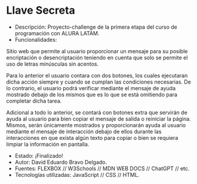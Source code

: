 <h1>Llave Secreta</h1>

- Descripción: Proyecto-challenge de la primera etapa del curso de programación con ALURA LATAM.
- Funcionalidades:

Sitio web que permite al usuario proporcionar un mensaje para su posible encriptación o desencriptación
teniendo en cuenta que solo se permite el uso de letras minúsculas sin acentos.

Para lo anterior el usuario contara con dos botones, los cuales ejecutaran dicha acción siempre y cuando
se cumplan las condiciones necesarias. De lo contrario, el usuario podrá verificar mediante el mensaje de
ayuda mostrado debajo de los mismos que es lo que se está omitiendo para completar dicha tarea.

Adicional a todo lo anterior, se contará con botones extra que servirán de ayuda al usuario para bien copiar
el mensaje de salida o reiniciar la página. Mismos, serán únicamente mostrados y proporcionarán ayuda al
usuario mediante el mensaje de interacción debajo de ellos durante las interacciones en que exista algún texto
para copiar o bien se requiera limpiar la información en pantalla.
    
- Estado: ¡Finalizado!
- Autor: David Eduardo Bravo Delgado.
- Fuentes: FLEXBOX // W3Schools // MDN WEB DOCS // ChatGPT // etc.
- Tecnologías utilizadas: JavaScript // CSS // HTML.
